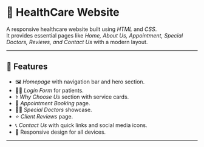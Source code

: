 # 🏥 HealthCare Website

A responsive healthcare website built using *HTML* and *CSS*.  
It provides essential pages like *Home, About Us, Appointment, Special Doctors, Reviews, and Contact Us* with a modern layout.

---

## 🚀 Features
- 🖼️ *Homepage* with navigation bar and hero section.  
- 👨‍⚕️ *Login Form* for patients.  
- ⚕️ *Why Choose Us* section with service cards.  
- 📅 *Appointment Booking* page.  
- 👩‍⚕️ *Special Doctors* showcase.  
- ⭐ *Client Reviews* page.  
- 📞 *Contact Us* with quick links and social media icons.  
- 📱 Responsive design for all devices.

---

